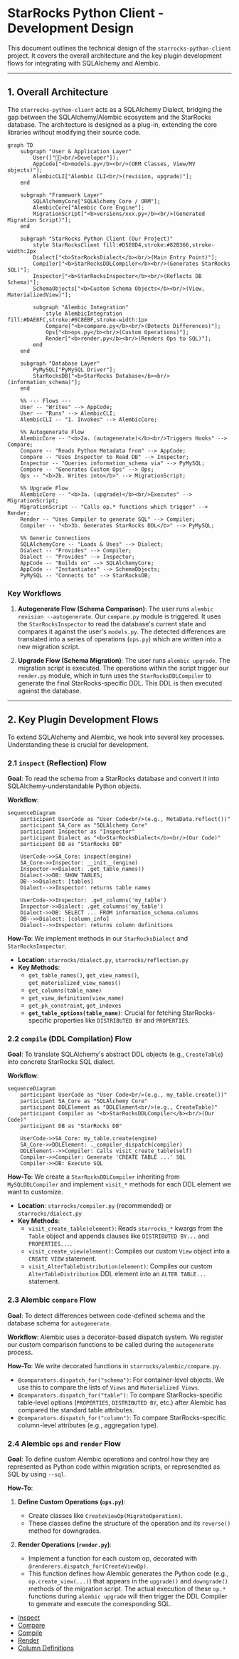 # StarRocks Python Client - Development Design

This document outlines the technical design of the `starrocks-python-client` project. It covers the overall architecture and the key plugin development flows for integrating with SQLAlchemy and Alembic.

---

## 1. Overall Architecture

The `starrocks-python-client` acts as a SQLAlchemy Dialect, bridging the gap between the SQLAlchemy/Alembic ecosystem and the StarRocks database. The architecture is designed as a plug-in, extending the core libraries without modifying their source code.

```mermaid
graph TD
    subgraph "User & Application Layer"
        User(["👨‍💻<br/>Developer"]);
        AppCode["<b>models.py</b><br/>(ORM Classes, View/MV objects)"];
        AlembicCLI["Alembic CLI<br/>(revision, upgrade)"];
    end

    subgraph "Framework Layer"
        SQLAlchemyCore["SQLAlchemy Core / ORM"];
        AlembicCore["Alembic Core Engine"];
        MigrationScript["<b>versions/xxx.py</b><br/>(Generated Migration Script)"];
    end

    subgraph "StarRocks Python Client (Our Project)"
        style StarRocksClient fill:#D5E8D4,stroke:#82B366,stroke-width:2px
        Dialect["<b>StarRocksDialect</b><br/>(Main Entry Point)"];
        Compiler["<b>StarRocksDDLCompiler</b><br/>(Generates StarRocks SQL)"];
        Inspector["<b>StarRocksInspector</b><br/>(Reflects DB Schema)"];
        SchemaObjects["<b>Custom Schema Objects</b><br/>(View, MaterializedView)"];

        subgraph "Alembic Integration"
            style AlembicIntegration fill:#DAE8FC,stroke:#6C8EBF,stroke-width:1px
            Compare["<b>compare.py</b><br/>(Detects Differences)"];
            Ops["<b>ops.py</b><br/>(Custom Operations)"];
            Render["<b>render.py</b><br/>(Renders Ops to SQL)"];
        end
    end

    subgraph "Database Layer"
        PyMySQL["PyMySQL Driver"];
        StarRocksDB["<b>StarRocks Database</b><br/>(information_schema)"];
    end

    %% --- Flows ---
    User -- "Writes" --> AppCode;
    User -- "Runs" --> AlembicCLI;
    AlembicCLI -- "1. Invokes" --> AlembicCore;

    %% Autogenerate Flow
    AlembicCore -- "<b>2a. (autogenerate)</b><br/>Triggers Hooks" --> Compare;
    Compare -- "Reads Python Metadata from" --> AppCode;
    Compare -- "Uses Inspector to Read DB" --> Inspector;
    Inspector -- "Queries information_schema via" --> PyMySQL;
    Compare -- "Generates Custom Ops" --> Ops;
    Ops -- "<b>2b. Writes into</b>" --> MigrationScript;

    %% Upgrade Flow
    AlembicCore -- "<b>3a. (upgrade)</b><br/>Executes" --> MigrationScript;
    MigrationScript -- "Calls op.* functions which trigger" --> Render;
    Render -- "Uses Compiler to generate SQL" --> Compiler;
    Compiler -- "<b>3b. Generates StarRocks DDL</b>" --> PyMySQL;

    %% Generic Connections
    SQLAlchemyCore -- "Loads & Uses" --> Dialect;
    Dialect -- "Provides" --> Compiler;
    Dialect -- "Provides" --> Inspector;
    AppCode -- "Builds on" --> SQLAlchemyCore;
    AppCode -- "Instantiates" --> SchemaObjects;
    PyMySQL -- "Connects to" --> StarRocksDB;
```

### Key Workflows

1. **Autogenerate Flow (Schema Comparison)**: The user runs `alembic revision --autogenerate`. Our `compare.py` module is triggered. It uses the `StarRocksInspector` to read the database's current state and compares it against the user's `models.py`. The detected differences are translated into a series of operations (`ops.py`) which are written into a new migration script.

2. **Upgrade Flow (Schema Migration)**: The user runs `alembic upgrade`. The migration script is executed. The operations within the script trigger our `render.py` module, which in turn uses the `StarRocksDDLCompiler` to generate the final StarRocks-specific DDL. This DDL is then executed against the database.

---

## 2. Key Plugin Development Flows

To extend SQLAlchemy and Alembic, we hook into several key processes. Understanding these is crucial for development.

### 2.1 `inspect` (Reflection) Flow

**Goal**: To read the schema from a StarRocks database and convert it into SQLAlchemy-understandable Python objects.

**Workflow**:

```mermaid
sequenceDiagram
    participant UserCode as "User Code<br/>(e.g., MetaData.reflect())"
    participant SA_Core as "SQLAlchemy Core"
    participant Inspector as "Inspector"
    participant Dialect as "<b>StarRocksDialect</b><br/>(Our Code)"
    participant DB as "StarRocks DB"

    UserCode->>SA_Core: inspect(engine)
    SA_Core->>Inspector: __init__(engine)
    Inspector->>Dialect: .get_table_names()
    Dialect->>DB: SHOW TABLES;
    DB-->>Dialect: [tables]
    Dialect-->>Inspector: returns table names

    UserCode->>Inspector: .get_columns('my_table')
    Inspector->>Dialect: .get_columns('my_table')
    Dialect->>DB: SELECT ... FROM information_schema.columns
    DB-->>Dialect: [column_info]
    Dialect-->>Inspector: returns column definitions
```

**How-To**: We implement methods in our `StarRocksDialect` and `StarRocksInspector`.

- **Location**: `starrocks/dialect.py`, `starrocks/reflection.py`
- **Key Methods**:
  - `get_table_names()`, `get_view_names()`, `get_materialized_view_names()`
  - `get_columns(table_name)`
  - `get_view_definition(view_name)`
  - `get_pk_constraint`, `get_indexes`
  - **`get_table_options(table_name)`**: Crucial for fetching StarRocks-specific properties like `DISTRIBUTED BY` and `PROPERTIES`.

### 2.2 `compile` (DDL Compilation) Flow

**Goal**: To translate SQLAlchemy's abstract DDL objects (e.g., `CreateTable`) into concrete StarRocks SQL dialect.

**Workflow**:

```mermaid
sequenceDiagram
    participant UserCode as "User Code<br/>(e.g., my_table.create())"
    participant SA_Core as "SQLAlchemy Core"
    participant DDLElement as "DDLElement<br/>(e.g., CreateTable)"
    participant Compiler as "<b>StarRocksDDLCompiler</b><br/>(Our Code)"
    participant DB as "StarRocks DB"

    UserCode->>SA_Core: my_table.create(engine)
    SA_Core->>DDLElement: ._compiler_dispatch(compiler)
    DDLElement-->>Compiler: Calls visit_create_table(self)
    Compiler->>Compiler: Generate 'CREATE TABLE ...' SQL
    Compiler->>DB: Execute SQL
```

**How-To**: We create a `StarRocksDDLCompiler` inheriting from `MySQLDDLCompiler` and implement `visit_*` methods for each DDL element we want to customize.

- **Location**: `starrocks/compiler.py` (recommended) or `starrocks/dialect.py`
- **Key Methods**:
  - `visit_create_table(element)`: Reads `starrocks_*` kwargs from the `Table` object and appends clauses like `DISTRIBUTED BY...` and `PROPERTIES...`.
  - `visit_create_view(element)`: Compiles our custom `View` object into a `CREATE VIEW` statement.
  - `visit_AlterTableDistribution(element)`: Compiles our custom `AlterTableDistribution` DDL element into an `ALTER TABLE...` statement.

### 2.3 Alembic `compare` Flow

**Goal**: To detect differences between code-defined schema and the database schema for `autogenerate`.

**Workflow**: Alembic uses a decorator-based dispatch system. We register our custom comparison functions to be called during the `autogenerate` process.

**How-To**: We write decorated functions in `starrocks/alembic/compare.py`.

- `@comparators.dispatch_for("schema")`: For container-level objects. We use this to compare the lists of `Views` and `Materialized Views`.
- `@comparators.dispatch_for("table")`: To compare StarRocks-specific table-level options (`PROPERTIES`, `DISTRIBUTED BY`, etc.) after Alembic has compared the standard table attributes.
- `@comparators.dispatch_for("column")`: To compare StarRocks-specific column-level attributes (e.g., aggregation type).

### 2.4 Alembic `ops` and `render` Flow

**Goal**: To define custom Alembic operations and control how they are represented as Python code within migration scripts, or represendted as SQL by using `--sql`.

**How-To**:

1.  **Define Custom Operations (`ops.py`)**:

    - Create classes like `CreateViewOp(MigrateOperation)`.
    - These classes define the structure of the operation and its `reverse()` method for downgrades.

2.  **Render Operations (`render.py`)**:
    - Implement a function for each custom op, decorated with `@renderers.dispatch_for(CreateViewOp)`.
    - This function defines how Alembic generates the Python code (e.g., `op.create_view(...)`) that appears in the `upgrade()` and `downgrade()` methods of the migration script. The actual execution of these `op.*` functions during `alembic upgrade` will then trigger the DDL Compiler to generate and execute the corresponding SQL.

- [Inspect](./inspect.md)
- [Compare](./compare.md)
- [Compile](./compile.md)
- [Render](./render.md)
- [Column Definitions](./column_definitions.md)
